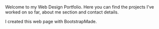 Welcome to my Web Design Portfolio. Here you can find the projects I've worked on so far, about me section and contact details.

I created this web page with BootstrapMade.
